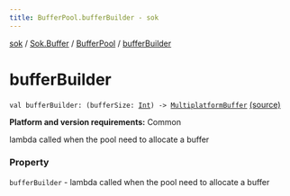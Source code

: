 ```yaml
---
title: BufferPool.bufferBuilder - sok
---
```


[sok](../../index.html) / [Sok.Buffer](../index.html) / [BufferPool](index.html) / [bufferBuilder](./buffer-builder.html)

# bufferBuilder

`val bufferBuilder: (bufferSize: `[`Int`](https://kotlinlang.org/api/latest/jvm/stdlib/kotlin/-int/index.html)`) -> `[`MultiplatformBuffer`](../-multiplatform-buffer/index.html) [(source)](https://github.com/SeekDaSky/Sok/tree/master/common/sok-common/src/Sok/Buffer/BufferPool.kt#L21)

**Platform and version requirements:** Common

lambda called when the pool need to allocate a buffer

### Property

`bufferBuilder` - lambda called when the pool need to allocate a buffer